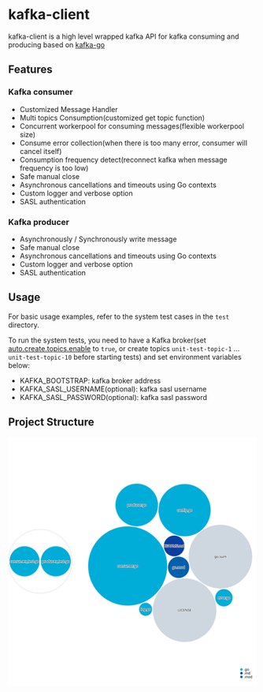 # kafka-client

kafka-client is a high level wrapped kafka API for kafka consuming and producing based on [kafka-go](https://github.com/segmentio/kafka-go)

## Features

### Kafka consumer

- Customized Message Handler
- Multi topics Consumption(customized get topic function)
- Concurrent workerpool for consuming messages(flexible workerpool size)
- Consume error collection(when there is too many error, consumer will cancel itself)
- Consumption frequency detect(reconnect kafka when message frequency is too low)
- Safe manual close
- Asynchronous cancellations and timeouts using Go contexts
- Custom logger and verbose option
- SASL authentication

### Kafka producer

- Asynchronously / Synchronously write message
- Safe manual close
- Asynchronous cancellations and timeouts using Go contexts
- Custom logger and verbose option
- SASL authentication

## Usage

For basic usage examples, refer to the system test cases in the `test` directory.

To run the system tests, you need to have a Kafka broker(set [auto.create.topics.enable](https://kafka.apache.org/documentation/#brokerconfigs_auto.create.topics.enable) to `true`, or create topics `unit-test-topic-1` ... `unit-test-topic-10` before starting tests) and set environment variables below:

- KAFKA_BOOTSTRAP: kafka broker address
- KAFKA_SASL_USERNAME(optional): kafka sasl username
- KAFKA_SASL_PASSWORD(optional): kafka sasl password

## Project Structure

![project-structure](https://raw.githubusercontent.com/Kevinello/kafka-client/diagram/images/project-structure.svg)
